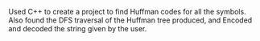 Used C++ to create a project to find Huffman codes for all the symbols.
Also found the DFS traversal of the Huffman tree produced, and
Encoded and decoded the string given by the user.
